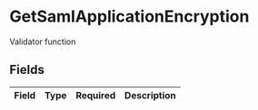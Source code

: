 # GetSamlApplicationEncryption

Validator function


## Fields

| Field       | Type        | Required    | Description |
| ----------- | ----------- | ----------- | ----------- |
